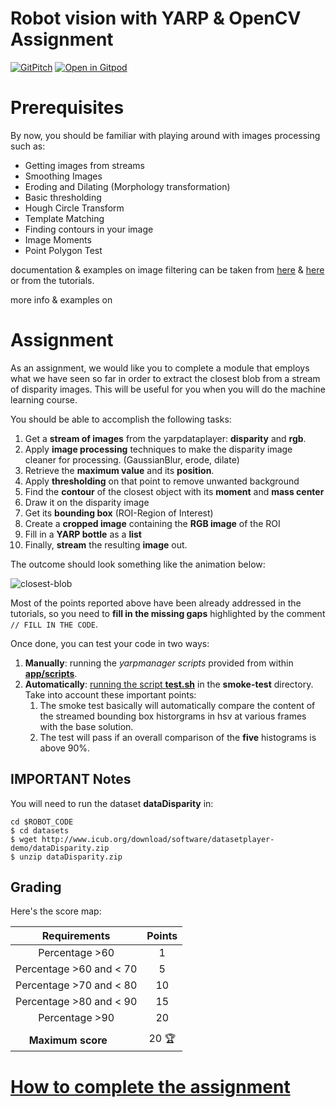 Robot vision with YARP & OpenCV Assignment
==========================

[![GitPitch](https://gitpitch.com/assets/badge.svg)](https://gitpitch.com/vvv-school/assignment_closest-blob/master?grs=github&t=moon) 
[![Open in Gitpod](https://gitpod.io/button/open-in-gitpod.svg)](https://gitpod.io/#https://github.com/vvv-school/assignment_closest-blob)


# Prerequisites
By now, you should be familiar with playing around with images processing such as:
- Getting images from streams
- Smoothing Images
- Eroding and Dilating (Morphology transformation)
- Basic thresholding
- Hough Circle Transform
- Template Matching
- Finding contours in your image
- Image Moments
- Point Polygon Test

documentation & examples on image filtering can be taken from [here](http://docs.opencv.org/3.1.0/d4/d86/group__imgproc__filter.html) & [here](http://docs.opencv.org/2.4/doc/tutorials/imgproc/table_of_content_imgproc/table_of_content_imgproc.html) or from the tutorials. 

more info & examples on 

# Assignment
As an assignment, we would like you to complete a module that employs what we have seen so far in order to extract the closest blob from a stream of disparity images. This will be useful for you when you will do the machine learning course.

You should be able to accomplish the following tasks:

1. Get a **stream of images** from the yarpdataplayer: **disparity** and **rgb**.
1. Apply **image processing** techniques to make the disparity image cleaner for processing. (GaussianBlur, erode, dilate)
1. Retrieve the **maximum value** and its **position**.
1. Apply **thresholding** on that point to remove unwanted background
1. Find the **contour** of the closest object with its **moment** and **mass center**
1. Draw it on the disparity image
1. Get its **bounding box** (ROI-Region of Interest)
1. Create a **cropped image** containing the **RGB image** of the ROI
1. Fill in a **YARP bottle** as a **list**
1. Finally, **stream** the resulting **image** out.

The outcome should look something like the animation below:

![closest-blob](/misc/assignment.gif)

Most of the points reported above have been already addressed in the tutorials, so you need to **fill in the missing gaps** highlighted by the comment `// FILL IN THE CODE`.

Once done, you can test your code in two ways:

1. **Manually**: running the _yarpmanager scripts_ provided from within [**app/scripts**](./app/scripts).
1. **Automatically**: [running the script **test.sh**](https://github.com/vvv-school/vvv-school.github.io/blob/master/instructions/how-to-run-smoke-tests.md) in the **smoke-test** directory. Take into account these important points:
    1. The smoke test basically will automatically compare the content of the streamed bounding box historgrams in hsv at various frames with the base solution.
    1. The test will pass if an overall comparison of the **five** histograms is above 90%.

## IMPORTANT Notes

You will need to run the dataset **dataDisparity** in:
```
cd $ROBOT_CODE
$ cd datasets
$ wget http://www.icub.org/download/software/datasetplayer-demo/dataDisparity.zip
$ unzip dataDisparity.zip
```

## Grading
Here's the score map:

| Requirements             | Points |
|:------------------------:|:-:|
| Percentage >60           | 1 |
| Percentage >60 and < 70  | 5 |
| Percentage >70 and < 80  | 10|
| Percentage >80 and < 90  | 15|
| Percentage >90           | 20|
|                          |   |
| **Maximum score**        | 20 :trophy: |


# [How to complete the assignment](https://github.com/vvv-school/vvv-school.github.io/blob/master/instructions/how-to-complete-assignments.md)

